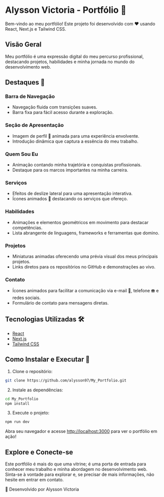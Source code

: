 # Alysson Victoria - Portfólio 🚀

Bem-vindo ao meu portfólio! Este projeto foi desenvolvido com ❤️ usando React, Next.js e Tailwind CSS.

## Visão Geral

Meu portfólio é uma expressão digital do meu percurso profissional, destacando projetos, habilidades e minha jornada no mundo do desenvolvimento web.

## Destaques 🌟

### Barra de Navegação

- Navegação fluida com transições suaves.
- Barra fixa para fácil acesso durante a exploração.

### Seção de Apresentação

- Imagem de perfil 📸 animada para uma experiência envolvente.
- Introdução dinâmica que captura a essência do meu trabalho.

### Quem Sou Eu

- Animação contando minha trajetória e conquistas profissionais.
- Destaque para os marcos importantes na minha carreira.

### Serviços

- Efeitos de deslize lateral para uma apresentação interativa.
- Ícones animados 🚀 destacando os serviços que ofereço.

### Habilidades

- Animações e elementos geométricos em movimento para destacar competências.
- Lista abrangente de linguagens, frameworks e ferramentas que domino.

### Projetos

- Miniaturas animadas oferecendo uma prévia visual dos meus principais projetos.
- Links diretos para os repositórios no GitHub e demonstrações ao vivo.

### Contato

- Ícones animados para facilitar a comunicação via e-mail 📧, telefone ☎️ e redes sociais.
- Formulário de contato para mensagens diretas.

## Tecnologias Utilizadas 🛠️

- [React](https://reactjs.dev/)
- [Next.js](https://nextjs.org/)
- [Tailwind CSS](https://tailwindcss.com/)

## Como Instalar e Executar 🚀

1. Clone o repositório:

```bash
git clone https://github.com/alysson97/My_Portfolio.git
```

2. Instale as dependências:

```bash
cd My_Portfolio
npm install
```

3. Execute o projeto:

```bash
npm run dev
```

Abra seu navegador e acesse [http://localhost:3000](http://localhost:3000) para ver o portfólio em ação!

## Explore e Conecte-se

Este portfólio é mais do que uma vitrine; é uma porta de entrada para conhecer meu trabalho e minha abordagem no desenvolvimento web. Sinta-se à vontade para explorar e, se precisar de mais informações, não hesite em entrar em contato.

🚀 Desenvolvido por Alysson Victoria



